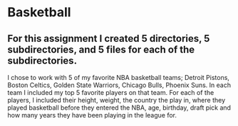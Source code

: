# Basketball
## For this assignment I created 5 directories, 5 subdirectories, and 5 files for each of the subdirectories.
I chose to work with 5 of my favorite NBA basketball teams; Detroit Pistons, Boston Celtics, Golden State Warriors, Chicago Bulls, Phoenix Suns. In each team I included my top 5 favorite players on that team. 
For each of the players, I included their height, weight, the country the play in, where they played basketball before they entered the NBA, age, birthday, draft pick and how many years they have been playing in the league for. 
